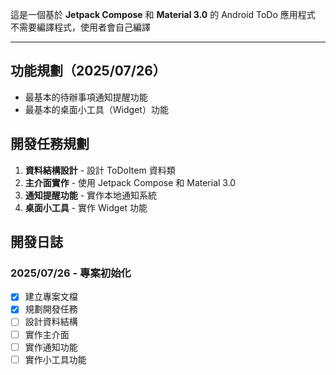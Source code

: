 這是一個基於 **Jetpack Compose** 和 **Material 3.0** 的 Android ToDo 應用程式
不需要編譯程式，使用者會自己編譯

---

## 功能規劃（2025/07/26）
- 最基本的待辦事項通知提醒功能
- 最基本的桌面小工具（Widget）功能

## 開發任務規劃
1. **資料結構設計** - 設計 ToDoItem 資料類
2. **主介面實作** - 使用 Jetpack Compose 和 Material 3.0
3. **通知提醒功能** - 實作本地通知系統
4. **桌面小工具** - 實作 Widget 功能

## 開發日誌

### 2025/07/26 - 專案初始化
- [x] 建立專案文檔
- [x] 規劃開發任務
- [ ] 設計資料結構
- [ ] 實作主介面
- [ ] 實作通知功能
- [ ] 實作小工具功能